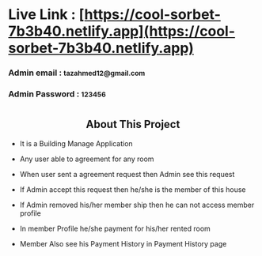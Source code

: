 # Live Link : [https://cool-sorbet-7b3b40.netlify.app](https://cool-sorbet-7b3b40.netlify.app) 

<h3>Admin email : <small >tazahmed12@gmail.com</small></h3>
<h3>Admin Password : <small >123456</small></h3>

#

<h2 align='center'>About This Project </h2>

- It is a Building Manage Application

- Any user able to agreement for any room

- When user sent a agreement request then Admin see this request

- If Admin accept this request then he/she is the member of this house

- If Admin removed his/her member ship then he can not access member profile

- In member Profile he/she payment for his/her rented room

- Member Also see his Payment History in Payment History page




